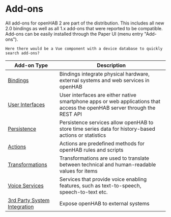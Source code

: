 # Add-ons

All add-ons for openHAB 2 are part of the distribution.
This includes all new 2.0 bindings as well as all 1.x add-ons that were reported to be compatible.
Add-ons can be easily installed through the Paper UI (menu entry "Add-ons").

```
Here there would be a Vue component with a device database to quickly search add-ons?
```

| Add-on Type | Description |
|-------------|----------------------|
| [Bindings](bindings.html) | Bindings integrate physical hardware, external systems and web services in openHAB |
| [User Interfaces](uis.html) | User interfaces are either native smartphone apps or web applications that access the openHAB server through the REST API |
| [Persistence](persistence.html) | Persistence services allow openHAB to store time series data for history-based actions or statistics |
| [Actions](actions.html) | Actions are predefined methods for openHAB rules and scripts |
| [Transformations](transformations.html) | Transformations are used to translate between technical and human-readable values for items |
| [Voice Services](voices.html) | Services that provide voice enabling features, such as text-to-speech, speech-to-text etc. |
| [3rd Party System Integration](io.html) | Expose openHAB to external systems |
